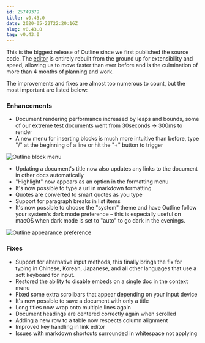 ```yaml
---
id: 25749379
title: v0.43.0
date: 2020-05-22T22:20:16Z
slug: v0.43.0
tag: v0.43.0
---
```

    
This is the biggest release of Outline since we first published the source code. The [editor](https://github.com/outline/rich-markdown-editor) is entirely rebuilt from the ground up for extensibility and speed, allowing us to move faster than ever before and is the culmination of more than 4 months of planning and work.

The improvements and fixes are almost too numerous to count, but the most important are listed below:

### Enhancements

- Document rendering performance increased by leaps and bounds, some of our extreme test documents went from 30seconds -> 300ms to render
- A new menu for inserting blocks is much more intuitive than before, type "/" at the beginning of a line or hit the "+" button to trigger

![Outline block menu](https://user-images.githubusercontent.com/380914/82714444-676a8f00-9c43-11ea-99f3-c89b6536c10b.gif)


- Updating a document's title now also updates any links to the document in other docs automatically
- "Highlight" now appears as an option in the formatting menu
- It's now possible to type a url in markdown formatting
- Quotes are converted to smart quotes as you type
- Support for paragraph breaks in list items
- It's now possible to choose the "system" theme and have Outline follow your system's dark mode preference – this is especially useful on macOS when dark mode is set to "auto" to go dark in the evenings.

![Outline appearance preference](https://user-images.githubusercontent.com/380914/82713920-8a943f00-9c41-11ea-9f32-ce381b90f1c3.png)




### Fixes

- Support for alternative input methods, this finally brings the fix for typing in Chinese, Korean, Japanese, and all other languages that use a soft keyboard for input.
- Restored the ability to disable embeds on a single doc in the context menu
- Fixed some extra scrollbars that appear depending on your input device
- It's now possible to save a document with only a title
- Long titles now wrap onto multiple lines again
- Document headings are centered correctly again when scrolled
- Adding a new row to a table now respects column alignment
- Improved key handling in link editor
- Issues with markdown shortcuts surrounded in whitespace not applying
      